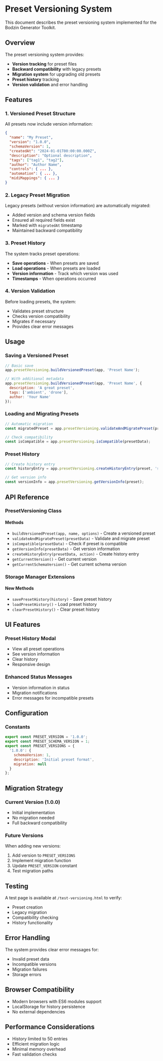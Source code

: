 # Preset Versioning System

This document describes the preset versioning system implemented for the Bodzin Generator Toolkit.

## Overview

The preset versioning system provides:
- **Version tracking** for preset files
- **Backward compatibility** with legacy presets
- **Migration system** for upgrading old presets
- **Preset history** tracking
- **Version validation** and error handling

## Features

### 1. Versioned Preset Structure

All presets now include version information:

```json
{
  "name": "My Preset",
  "version": "1.0.0",
  "schemaVersion": 1,
  "createdAt": "2024-01-01T00:00:00.000Z",
  "description": "Optional description",
  "tags": ["tag1", "tag2"],
  "author": "Author Name",
  "controls": { ... },
  "automation": { ... },
  "midiMappings": { ... }
}
```

### 2. Legacy Preset Migration

Legacy presets (without version information) are automatically migrated:

- Added version and schema version fields
- Ensured all required fields exist
- Marked with `migratedAt` timestamp
- Maintained backward compatibility

### 3. Preset History

The system tracks preset operations:

- **Save operations** - When presets are saved
- **Load operations** - When presets are loaded
- **Version information** - Track which version was used
- **Timestamps** - When operations occurred

### 4. Version Validation

Before loading presets, the system:

- Validates preset structure
- Checks version compatibility
- Migrates if necessary
- Provides clear error messages

## Usage

### Saving a Versioned Preset

```javascript
// Basic save
app.presetVersioning.buildVersionedPreset(app, 'Preset Name');

// With additional metadata
app.presetVersioning.buildVersionedPreset(app, 'Preset Name', {
  description: 'A great preset',
  tags: ['ambient', 'drone'],
  author: 'Your Name'
});
```

### Loading and Migrating Presets

```javascript
// Automatic migration
const migratedPreset = app.presetVersioning.validateAndMigratePreset(presetData);

// Check compatibility
const isCompatible = app.presetVersioning.isCompatible(presetData);
```

### Preset History

```javascript
// Create history entry
const historyEntry = app.presetVersioning.createHistoryEntry(preset, 'save');

// Get version info
const versionInfo = app.presetVersioning.getVersionInfo(preset);
```

## API Reference

### PresetVersioning Class

#### Methods

- `buildVersionedPreset(app, name, options)` - Create a versioned preset
- `validateAndMigratePreset(presetData)` - Validate and migrate preset
- `isCompatible(presetData)` - Check if preset is compatible
- `getVersionInfo(presetData)` - Get version information
- `createHistoryEntry(presetData, action)` - Create history entry
- `getCurrentVersion()` - Get current version
- `getCurrentSchemaVersion()` - Get current schema version

### Storage Manager Extensions

#### New Methods

- `savePresetHistory(history)` - Save preset history
- `loadPresetHistory()` - Load preset history
- `clearPresetHistory()` - Clear preset history

## UI Features

### Preset History Modal

- View all preset operations
- See version information
- Clear history
- Responsive design

### Enhanced Status Messages

- Version information in status
- Migration notifications
- Error messages for incompatible presets

## Configuration

### Constants

```javascript
export const PRESET_VERSION = '1.0.0';
export const PRESET_SCHEMA_VERSION = 1;
export const PRESET_VERSIONS = {
  '1.0.0': {
    schemaVersion: 1,
    description: 'Initial preset format',
    migration: null
  }
};
```

## Migration Strategy

### Current Version (1.0.0)

- Initial implementation
- No migration needed
- Full backward compatibility

### Future Versions

When adding new versions:

1. Add version to `PRESET_VERSIONS`
2. Implement migration function
3. Update `PRESET_VERSION` constant
4. Test migration paths

## Testing

A test page is available at `/test-versioning.html` to verify:

- Preset creation
- Legacy migration
- Compatibility checking
- History functionality

## Error Handling

The system provides clear error messages for:

- Invalid preset data
- Incompatible versions
- Migration failures
- Storage errors

## Browser Compatibility

- Modern browsers with ES6 modules support
- LocalStorage for history persistence
- No external dependencies

## Performance Considerations

- History limited to 50 entries
- Efficient migration logic
- Minimal memory overhead
- Fast validation checks